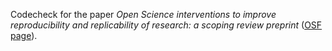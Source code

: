 Codecheck for the paper _Open Science interventions to improve reproducibility and replicability of research: a scoping review preprint_ ([OSF page](https://osf.io/preprints/metaarxiv/a8rmu)).
